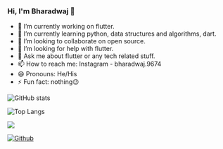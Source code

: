 ### Hi, I'm Bharadwaj 👋


- 🔭 I’m currently working on flutter.
- 🌱 I’m currently learning python, data structures and algorithms, dart.
- 👯 I’m looking to collaborate on open source.
- 🤔 I’m looking for help with flutter.
- 💬 Ask me about flutter or any tech related stuff.
- 📫 How to reach me: Instagram - bharadwaj.9674
- 😄 Pronouns: He/His
- ⚡ Fun fact: nothing😉


![GitHub stats](https://github-readme-stats.vercel.app/api?username=bharadwaj9674&show_icons=true&theme=tokyonight)

![Top Langs](https://github-readme-stats.vercel.app/api/top-langs/?username=bharadwaj9674&theme=tokyonight)

![](https://visitor-badge.laobi.icu/badge?page_id=bharadwaj9674.bharadwaj.9674)

[![Github](https://img.shields.io/github/followers/bharadwaj9674?label=Follow&style=social)](https://github.com/bharadwaj9674)
